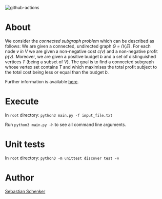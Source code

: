 ![github-actions](https://github.com/asbestian/connected_subgraph/workflows/github-actions/badge.svg)

# About
We consider the _connected subgraph problem_ which can be described as follows: 
We are given a connected, undirected graph _G = (V,E)_. For each node _v in V_ we are given 
a non-negative cost _c(v)_ and a non-negative profit _p(v)_. Moreover, we are given a 
positive budget _b_ and a set of distinguished vertices _T_ (being a subset of _V_). 
The goal is to find a connected subgraph whose vertex set contains _T_ and which maximises 
the total profit subject to the total cost being less or equal than the budget _b_.

Further information is available [here](https://www.cs.cornell.edu/~bistra/connectedsubgraph.htm).

# Execute
In `root` directory: `python3 main.py -f input_file.txt`

Run `python3 main.py -h` to see all command line arguments.

# Unit tests
In `root` directory: `python3 -m unittest discover test -v`

# Author
[Sebastian Schenker](https://asbestian.github.io)

